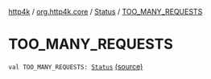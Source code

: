 [http4k](../../index.md) / [org.http4k.core](../index.md) / [Status](index.md) / [TOO_MANY_REQUESTS](./-t-o-o_-m-a-n-y_-r-e-q-u-e-s-t-s.md)

# TOO_MANY_REQUESTS

`val TOO_MANY_REQUESTS: `[`Status`](index.md) [(source)](https://github.com/http4k/http4k/blob/master/http4k-core/src/main/kotlin/org/http4k/core/Status.kt#L48)